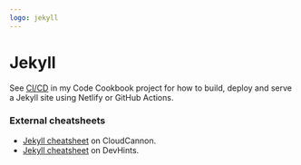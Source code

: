 ```yaml
---
logo: jekyll
---
```

# Jekyll

See [CI/CD](https://michaelcurrin.github.io/code-cookbook/recipes/ci-cd/) in my Code Cookbook project for how to build, deploy and serve a Jekyll site using Netlify or GitHub Actions.

### External cheatsheets

- [Jekyll cheatsheet](https://learn.cloudcannon.com/jekyll-cheat-sheet/) on CloudCannon.
- [Jekyll cheatsheet](https://devhints.io/jekyll) on DevHints.
